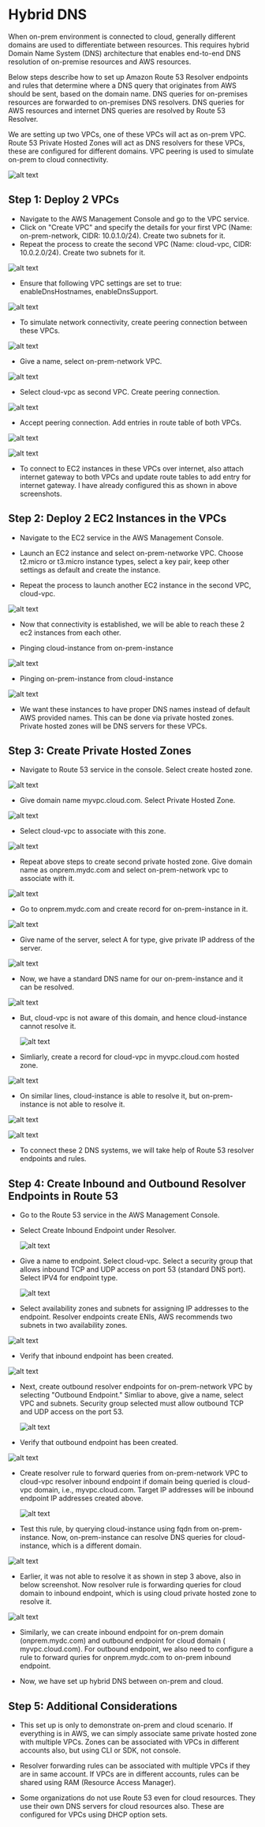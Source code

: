 # Hybrid DNS

When on-prem environment is connected to cloud, generally different domains are used to differentiate between resources. This requires hybrid Domain Name System (DNS) architecture that enables end-to-end DNS resolution of on-premise resources and AWS resources.

 Below steps describe how to set up Amazon Route 53 Resolver  endpoints and rules that determine where a DNS query that originates from AWS should be sent, based on the domain name. DNS queries for on-premises resources are forwarded to on-premises DNS resolvers. DNS queries for AWS resources and internet DNS queries are resolved by Route 53 Resolver.

 We are setting up two VPCs, one of these VPCs will act as on-prem VPC. Route 53 Private Hosted Zones will act as DNS resolvers for these VPCs, these are configured for different domains. VPC peering is used to simulate on-prem to cloud connectivity.

 ![alt text](Images/hybrid-dns/scenario.png)

## Step 1: Deploy 2 VPCs

- Navigate to the AWS Management Console and go to the VPC service.
- Click on "Create VPC" and specify the details for your first VPC (Name: on-prem-network, CIDR: 10.0.1.0/24). Create two subnets for it.
- Repeat the process to create the second VPC (Name: cloud-vpc, CIDR: 10.0.2.0/24). Create two subnets for it.
  
![alt text](Images/hybrid-dns/vpc1.png)

- Ensure that following VPC settings are set to true: enableDnsHostnames, enableDnsSupport.

![alt text](Images/hybrid-dns/vpc2.png)

- To simulate network connectivity, create peering connection between these VPCs.

![alt text](Images/hybrid-dns/vpc3.png)

- Give a name, select on-prem-network VPC.

![alt text](Images/hybrid-dns/vpc4.png)

- Select cloud-vpc as second VPC. Create peering connection.

![alt text](Images/hybrid-dns/vpc5.png)

- Accept peering connection. Add entries in route table of both VPCs.

![alt text](Images/hybrid-dns/vpc6.png)

![alt text](Images/hybrid-dns/vpc7.png)

- To connect to EC2 instances in these VPCs over internet, also attach internet gateway to both VPCs and update route tables to add entry for internet gateway. I have already configured this as shown in above screenshots.


## Step 2: Deploy 2 EC2 Instances in the VPCs

- Navigate to the EC2 service in the AWS Management Console.
  
- Launch an EC2 instance and select on-prem-networke VPC. Choose t2.micro or t3.micro instance types, select a key pair, keep other settings as default and create the instance.
  
- Repeat the process to launch another EC2 instance in the second VPC, cloud-vpc.

![alt text](Images/hybrid-dns/ec2-1.png)

- Now that connectivity is established, we will be able to reach these 2 ec2 instances from each other. 

- Pinging cloud-instance from on-prem-instance

![alt text](Images/hybrid-dns/ping1.png)

- Pinging on-prem-instance from cloud-instance

![alt text](Images/hybrid-dns/ping2.png)

- We want these instances to have proper DNS names instead of default AWS provided names. This can be done via private hosted zones. Private hosted zones will be DNS servers for these VPCs.
  
  
## Step 3: Create Private Hosted Zones

- Navigate to Route 53 service in the console. Select create hosted zone. 

![alt text](Images/hybrid-dns/phz1.png)

- Give domain name myvpc.cloud.com. Select Private Hosted Zone.

![alt text](Images/hybrid-dns/phz2.png)

- Select cloud-vpc to associate with this zone.

![alt text](Images/hybrid-dns/phz4.png)

- Repeat above steps to create second private hosted zone. Give domain name as onprem.mydc.com and select on-prem-network vpc to associate with it.
  
![alt text](Images/hybrid-dns/phz5.png)

- Go to onprem.mydc.com and create record for on-prem-instance in it.

![alt text](Images/hybrid-dns/phz6.png)

- Give name of the server, select A for type, give private IP address of the server.

![alt text](Images/hybrid-dns/phz7.png)

- Now, we have a standard DNS name for our on-prem-instance and it can be resolved. 

![alt text](Images/hybrid-dns/phz9.png)

- But, cloud-vpc is not aware of this domain, and hence cloud-instance cannot resolve it.
  
  ![alt text](Images/hybrid-dns/phz10.png)

- Simliarly, create a record for cloud-vpc in myvpc.cloud.com hosted zone.

![alt text](Images/hybrid-dns/phz11.png)

- On similar lines, cloud-instance is able to resolve it, but on-prem-instance is not able to resolve it.

![alt text](Images/hybrid-dns/phz12.png)

![alt text](Images/hybrid-dns/phz13.png)

- To connect these 2 DNS systems, we will take help of Route 53 resolver endpoints and rules.

## Step 4: Create Inbound and Outbound Resolver Endpoints in Route 53

- Go to the Route 53 service in the AWS Management Console.
  
- Select Create Inbound Endpoint under Resolver.
  
  ![alt text](Images/hybrid-dns/rie1.png)

- Give a name to endpoint. Select cloud-vpc. Select a security group that allows  inbound TCP and UDP access on port 53 (standard DNS port). Select IPV4 for endpoint type. 
  
  ![alt text](Images/hybrid-dns/rie2.png)

- Select availability zones and subnets for assigning IP addresses to the endpoint. Resolver endpoints create ENIs, AWS recommends two subnets in two availability zones.

![alt text](Images/hybrid-dns/rie3.png)

- Verify that inbound endpoint has been created.

![alt text](Images/hybrid-dns/rie4.png)

- Next, create outbound resolver endpoints for on-prem-network VPC by selecting "Outbound Endpoint." Simliar to above, give a name, select VPC and subnets. Security group selected  must allow outbound TCP and UDP access on the port 53.
  
  ![alt text](Images/hybrid-dns/roe1.png)

- Verify that outbound endpoint has been created.

![alt text](Images/hybrid-dns/roe2.png)

- Create resolver rule to forward queries from on-prem-network VPC to cloud-vpc resolver inbound endpoint if domain being queried is cloud-vpc domain, i.e., myvpc.cloud.com. Target IP addresses will be inbound endpoint IP addresses created above.
  
  ![alt text](Images/hybrid-dns/roe3.png)

- Test this rule, by querying cloud-instance using fqdn from on-prem-instance. Now, on-prem-instance can resolve DNS queries for cloud-instance, which is a different domain.

![alt text](Images/hybrid-dns/re-test1.png)

- Earlier, it was not able to resolve it as shown in step 3 above, also in below screenshot. Now resolver rule is forwarding queries for cloud domain to inbound endpoint, which is using cloud private hosted zone to resolve it.

![alt text](Images/hybrid-dns/phz13.png)

- Similarly, we can create inbound endpoint for on-prem domain (onprem.mydc.com) and outbound endpoint for cloud domain (
myvpc.cloud.com). For outbound endpoint, we also need to configure a rule to forward quries for onprem.mydc.com to on-prem inbound endpoint.

- Now, we have set up hybrid DNS between on-prem and cloud.

## Step 5: Additional Considerations

- This set up is only to demonstrate on-prem and cloud scenario. If everything is in AWS, we can simply associate same private hosted zone with multiple VPCs. Zones can be associated with VPCs in different accounts also, but using CLI or SDK, not console.

- Resolver forwarding rules can be associated with multiple VPCs if they are in same account. If VPCs are in different accounts, rules can be shared using RAM (Resource Access Manager).

- Some organizations do not use Route 53 even for cloud resources. They use their own DNS servers for cloud resources also. These are configured for VPCs using DHCP option sets.

